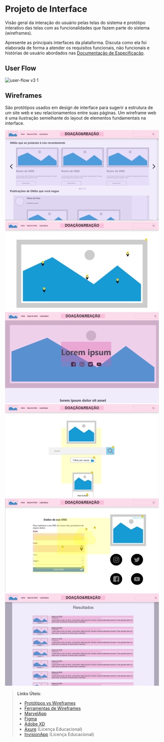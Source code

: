 
# Projeto de Interface

Visão geral da interação do usuário pelas telas do sistema e protótipo interativo das telas com as funcionalidades que fazem parte do sistema (wireframes).

 Apresente as principais interfaces da plataforma. Discuta como ela foi elaborada de forma a atender os requisitos funcionais, não funcionais e histórias de usuário abordados nas <a href="2-Especificação do Projeto.md"> Documentação de Especificação</a>.

## User Flow

![user-flow v3 1](https://github.com/ICEI-PUC-Minas-PMV-SI/pmv-si-2023-2-pe1-t1-doacao-reacao-pmv/assets/141285633/a8a71b83-2573-401f-a3d2-3e3e5802a29d)

## Wireframes

São protótipos usados em design de interface para sugerir a estrutura de um site web e seu relacionamentos entre suas páginas. Um wireframe web é uma ilustração semelhante do layout de elementos fundamentais na interface.

![Wireframe Home Page](img/wireframe-1.png)
![Wireframe Maps](img/wireframe-2.png)
![Wireframe Ong Page](img/wireframe-3.png)
![Wireframe Search Page](img/wireframe-4.png)
![Wireframe Ong Sign Up Page](img/wireframe-5.png)
![Wireframe Search Result Page](img/wireframe-6.png)






 
> **Links Úteis**:
> - [Protótipos vs Wireframes](https://www.nngroup.com/videos/prototypes-vs-wireframes-ux-projects/)
> - [Ferramentas de Wireframes](https://rockcontent.com/blog/wireframes/)
> - [MarvelApp](https://marvelapp.com/developers/documentation/tutorials/)
> - [Figma](https://www.figma.com/)
> - [Adobe XD](https://www.adobe.com/br/products/xd.html#scroll)
> - [Axure](https://www.axure.com/edu) (Licença Educacional)
> - [InvisionApp](https://www.invisionapp.com/) (Licença Educacional)
